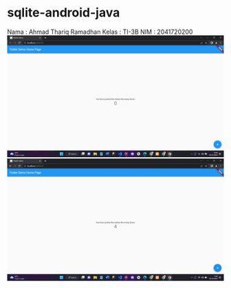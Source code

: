 # sqlite-android-java

Nama : Ahmad Thariq Ramadhan
Kelas : TI-3B
NIM : 2041720200
![Screenshot](img/1.jpeg)
![Screenshot](img/2.jpeg)
